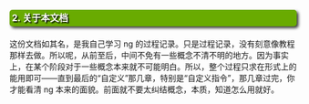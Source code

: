 <h1 style=" -moz-border-radius: 5px; -webkit-border-radius: 5px; -moz-box-shadow: 3px 3px 5px #333; -webkit-box-shadow: 3px 3px 5px #333; box-shadow: 3px 3px 5px #333;  border-radius: 5px; background-color: #69ab01; padding: 4px; color: white; line-height: 1.3em; text-shadow: 2px 2px 2px black; margin: 20px auto; font-size: medium; clear: both;">2. 关于本文档</h1>

<p style="margin: 15px 0;">
这份文档如其名，是我自己学习 ng 的过程记录。只是过程记录，没有刻意像教程那样去做。所以呢，从前至后，中间不免有一些概念不清不明的地方。因为事实上，在某个阶段对于一些概念本来就不可能明白。所以，整个过程只求在形式上的能用即可——直到最后的“自定义”那几章，特别是“自定义指令”，那几章过完，你才能看清 ng 本来的面貌。前面就不要太纠结概念，本质，知道怎么用就好。
</p>